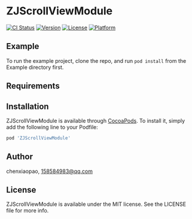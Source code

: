 # ZJScrollViewModule

[![CI Status](https://img.shields.io/travis/chenxiaopao/ZJScrollViewModule.svg?style=flat)](https://travis-ci.org/chenxiaopao/ZJScrollViewModule)
[![Version](https://img.shields.io/cocoapods/v/ZJScrollViewModule.svg?style=flat)](https://cocoapods.org/pods/ZJScrollViewModule)
[![License](https://img.shields.io/cocoapods/l/ZJScrollViewModule.svg?style=flat)](https://cocoapods.org/pods/ZJScrollViewModule)
[![Platform](https://img.shields.io/cocoapods/p/ZJScrollViewModule.svg?style=flat)](https://cocoapods.org/pods/ZJScrollViewModule)

## Example

To run the example project, clone the repo, and run `pod install` from the Example directory first.

## Requirements

## Installation

ZJScrollViewModule is available through [CocoaPods](https://cocoapods.org). To install
it, simply add the following line to your Podfile:

```ruby
pod 'ZJScrollViewModule'
```

## Author

chenxiaopao, 158584983@qq.com

## License

ZJScrollViewModule is available under the MIT license. See the LICENSE file for more info.

